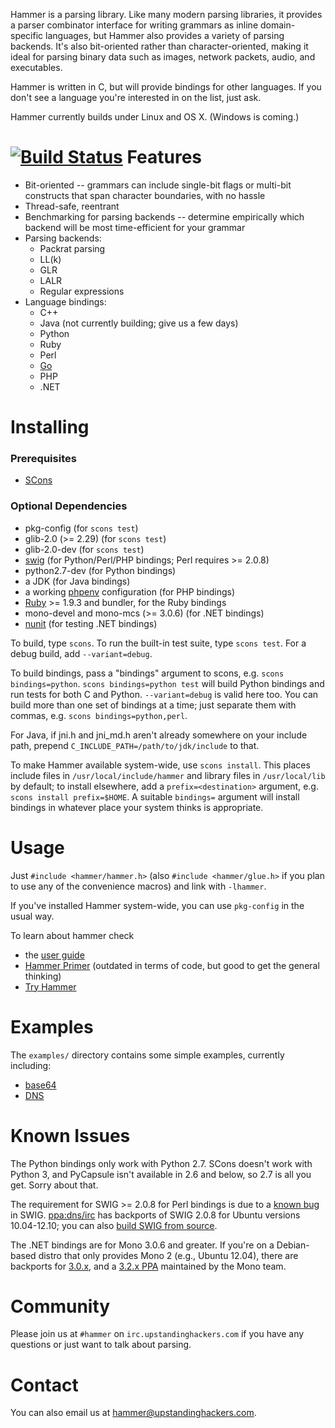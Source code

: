 Hammer is a parsing library. Like many modern parsing libraries, it provides a parser combinator interface for writing grammars as inline domain-specific languages, but Hammer also provides a variety of parsing backends. It's also bit-oriented rather than character-oriented, making it ideal for parsing binary data such as images, network packets, audio, and executables.

Hammer is written in C, but will provide bindings for other languages. If you don't see a language you're interested in on the list, just ask.

Hammer currently builds under Linux and OS X. (Windows is coming.)

[![Build Status](https://travis-ci.org/UpstandingHackers/hammer.png)](https://travis-ci.org/UpstandingHackers/hammer)
Features
========
* Bit-oriented -- grammars can include single-bit flags or multi-bit constructs that span character boundaries, with no hassle
* Thread-safe, reentrant
* Benchmarking for parsing backends -- determine empirically which backend will be most time-efficient for your grammar
* Parsing backends:
  * Packrat parsing
  * LL(k) 
  * GLR 
  * LALR
  * Regular expressions 
* Language bindings: 
  * C++
  * Java (not currently building; give us a few days)
  * Python
  * Ruby
  * Perl
  * [Go](https://github.com/prevoty/hammer)
  * PHP
  * .NET 

Installing
==========
### Prerequisites
* [SCons](http://scons.org/)

### Optional Dependencies
* pkg-config (for `scons test`)
* glib-2.0 (>= 2.29) (for `scons test`)
* glib-2.0-dev (for `scons test`)
* [swig](http://swig.org/) (for Python/Perl/PHP bindings; Perl requires >= 2.0.8)
* python2.7-dev (for Python bindings)
* a JDK (for Java bindings)
* a working [phpenv](https://github.com/CHH/phpenv) configuration (for PHP bindings)
* [Ruby](https://www.ruby-lang.org/) >= 1.9.3 and bundler, for the Ruby bindings
* mono-devel and mono-mcs (>= 3.0.6) (for .NET bindings)
* [nunit](http://www.nunit.org/) (for testing .NET bindings)

To build, type `scons`. To run the built-in test suite, type `scons test`. For a debug build, add `--variant=debug`.

To build bindings, pass a "bindings" argument to scons, e.g. `scons bindings=python`. `scons bindings=python test` will build Python bindings and run tests for both C and Python. `--variant=debug` is valid here too. You can build more than one set of bindings at a time; just separate them with commas, e.g. `scons bindings=python,perl`.

For Java, if jni.h and jni_md.h aren't already somewhere on your include path, prepend
`C_INCLUDE_PATH=/path/to/jdk/include` to that.

To make Hammer available system-wide, use `scons install`. This places include files in `/usr/local/include/hammer` 
and library files in `/usr/local/lib` by default; to install elsewhere, add a `prefix=<destination>` argument, e.g. 
`scons install prefix=$HOME`. A suitable `bindings=` argument will install bindings in whatever place your system thinks is appropriate.

Usage
=====
Just `#include <hammer/hammer.h>` (also `#include <hammer/glue.h>` if you plan to use any of the convenience macros) and link with `-lhammer`.

If you've installed Hammer system-wide, you can use `pkg-config` in the usual way.

To learn about hammer check
* the [user guide](https://github.com/UpstandingHackers/hammer/wiki/User-guide)
* [Hammer Primer](https://github.com/sergeybratus/HammerPrimer) (outdated in terms of code, but good to get the general thinking)
* [Try Hammer](https://github.com/sboesen/TryHammer)

Examples
========
The `examples/` directory contains some simple examples, currently including:
* [base64](https://en.wikipedia.org/wiki/Base64)
* [DNS](https://en.wikipedia.org/wiki/Domain_Name_System)

Known Issues
============
The Python bindings only work with Python 2.7. SCons doesn't work with Python 3, and PyCapsule isn't available in 2.6 and below, so 2.7 is all you get. Sorry about that.

The requirement for SWIG >= 2.0.8 for Perl bindings is due to a [known bug](http://sourceforge.net/p/swig/patches/324/) in SWIG. [ppa:dns/irc](https://launchpad.net/~dns/+archive/irc) has backports of SWIG 2.0.8 for Ubuntu versions 10.04-12.10; you can also [build SWIG from source](http://www.swig.org/download.html).

The .NET bindings are for Mono 3.0.6 and greater. If you're on a Debian-based distro that only provides Mono 2 (e.g., Ubuntu 12.04), there are backports for [3.0.x](http://www.meebey.net/posts/mono_3.0_preview_debian_ubuntu_packages/), and a [3.2.x PPA](https://launchpad.net/~directhex/+archive/monoxide) maintained by the Mono team.

Community
=========
Please join us at `#hammer` on `irc.upstandinghackers.com` if you have any questions or just want to talk about parsing.

Contact
=======
You can also email us at <hammer@upstandinghackers.com>.
